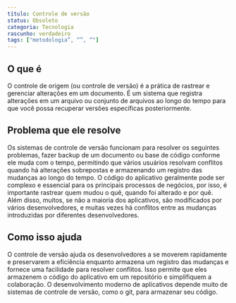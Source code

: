 ```yaml
---
título: Controle de versão
status: Obsoleto
categoria: Tecnologia
rascunho: verdadeiro
tags: ["metodologia”, “”, “"]
---
```


## O que é

O controle de origem (ou controle de versão) é a prática de rastrear e gerenciar alterações em um documento. 
É um sistema que registra alterações em um arquivo ou conjunto de arquivos ao longo do tempo para que você possa recuperar versões específicas posteriormente. 

## Problema que ele resolve

Os sistemas de controle de versão funcionam para resolver os seguintes problemas, 
fazer backup de um documento ou base de código conforme ele muda com o tempo, 
permitindo que vários usuários resolvam conflitos quando há alterações sobrepostas e 
armazenando um registro das mudanças ao longo do tempo. 
O código do aplicativo geralmente pode ser complexo e essencial para os principais processos de negócios, 
por isso, é importante rastrear quem mudou o quê, quando foi alterado e por quê. 
Além disso, muitos, se não a maioria dos aplicativos, são modificados por vários desenvolvedores, 
e muitas vezes há conflitos entre as mudanças introduzidas por diferentes desenvolvedores.

## Como isso ajuda

O controle de versão ajuda os desenvolvedores a se moverem rapidamente e preservarem a eficiência 
enquanto armazena um registro das mudanças e fornece uma facilidade para resolver conflitos. 
Isso permite que eles armazenem o código do aplicativo em um repositório e simplifiquem a colaboração. 
O desenvolvimento moderno de aplicativos depende muito de sistemas de controle de versão, como o git, para armazenar seu código.
